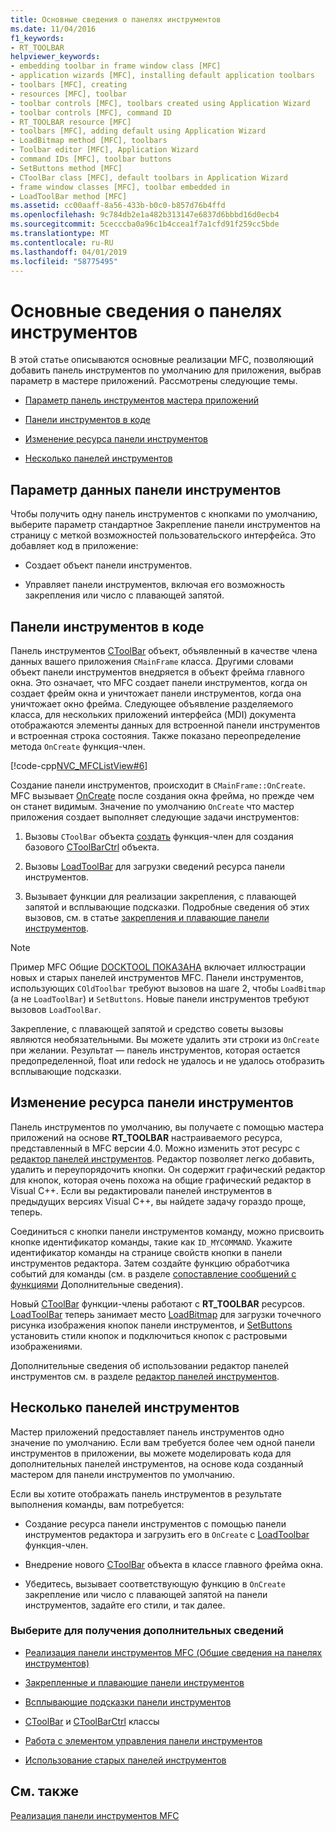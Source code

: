 ```yaml
---
title: Основные сведения о панелях инструментов
ms.date: 11/04/2016
f1_keywords:
- RT_TOOLBAR
helpviewer_keywords:
- embedding toolbar in frame window class [MFC]
- application wizards [MFC], installing default application toolbars
- toolbars [MFC], creating
- resources [MFC], toolbar
- toolbar controls [MFC], toolbars created using Application Wizard
- toolbar controls [MFC], command ID
- RT_TOOLBAR resource [MFC]
- toolbars [MFC], adding default using Application Wizard
- LoadBitmap method [MFC], toolbars
- Toolbar editor [MFC], Application Wizard
- command IDs [MFC], toolbar buttons
- SetButtons method [MFC]
- CToolBar class [MFC], default toolbars in Application Wizard
- frame window classes [MFC], toolbar embedded in
- LoadToolBar method [MFC]
ms.assetid: cc00aaff-8a56-433b-b0c0-b857d76b4ffd
ms.openlocfilehash: 9c784db2e1a482b313147e6837d6bbbd16d0ecb4
ms.sourcegitcommit: 5cecccba0a96c1b4ccea1f7a1cfd91f259cc5bde
ms.translationtype: MT
ms.contentlocale: ru-RU
ms.lasthandoff: 04/01/2019
ms.locfileid: "58775495"
---
```

# <a name="toolbar-fundamentals"></a>Основные сведения о панелях инструментов

В этой статье описываются основные реализации MFC, позволяющий добавить панель инструментов по умолчанию для приложения, выбрав параметр в мастере приложений. Рассмотрены следующие темы.

- [Параметр панель инструментов мастера приложений](#_core_the_appwizard_toolbar_option)

- [Панели инструментов в коде](#_core_the_toolbar_in_code)

- [Изменение ресурса панели инструментов](#_core_editing_the_toolbar_resource)

- [Несколько панелей инструментов](#_core_multiple_toolbars)

##  <a name="_core_the_appwizard_toolbar_option"></a> Параметр данных панели инструментов

Чтобы получить одну панель инструментов с кнопками по умолчанию, выберите параметр стандартное Закрепление панели инструментов на страницу с меткой возможностей пользовательского интерфейса. Это добавляет код в приложение:

- Создает объект панели инструментов.

- Управляет панели инструментов, включая его возможность закрепления или число с плавающей запятой.

##  <a name="_core_the_toolbar_in_code"></a> Панели инструментов в коде

Панель инструментов [CToolBar](../mfc/reference/ctoolbar-class.md) объект, объявленный в качестве члена данных вашего приложения `CMainFrame` класса. Другими словами объект панели инструментов внедряется в объект фрейма главного окна. Это означает, что MFC создает панели инструментов, когда он создает фрейм окна и уничтожает панели инструментов, когда она уничтожает окно фрейма. Следующее объявление разделяемого класса, для нескольких приложений интерфейса (MDI) документа отображаются элементы данных для встроенной панели инструментов и встроенная строка состояния. Также показано переопределение метода `OnCreate` функция-член.

[!code-cpp[NVC_MFCListView#6](../atl/reference/codesnippet/cpp/toolbar-fundamentals_1.h)]

Создание панели инструментов, происходит в `CMainFrame::OnCreate`. MFC вызывает [OnCreate](../mfc/reference/cwnd-class.md#oncreate) после создания окна фрейма, но прежде чем он станет видимым. Значение по умолчанию `OnCreate` что мастер приложения создает выполняет следующие задачи инструментов:

1. Вызовы `CToolBar` объекта [создать](../mfc/reference/ctoolbar-class.md#create) функция-член для создания базового [CToolBarCtrl](../mfc/reference/ctoolbarctrl-class.md) объекта.

1. Вызовы [LoadToolBar](../mfc/reference/ctoolbar-class.md#loadtoolbar) для загрузки сведений ресурса панели инструментов.

1. Вызывает функции для реализации закрепления, с плавающей запятой и всплывающие подсказки. Подробные сведения об этих вызовов, см. в статье [закрепления и плавающие панели инструментов](../mfc/docking-and-floating-toolbars.md).

> [!NOTE]
>  Пример MFC Общие [DOCKTOOL ПОКАЗАНА](../overview/visual-cpp-samples.md) включает иллюстрации новых и старых панелей инструментов MFC. Панели инструментов, использующих `COldToolbar` требуют вызовов на шаге 2, чтобы `LoadBitmap` (а не `LoadToolBar`) и `SetButtons`. Новые панели инструментов требуют вызовов `LoadToolBar`.

Закрепление, с плавающей запятой и средство советы вызовы являются необязательными. Вы можете удалить эти строки из `OnCreate` при желании. Результат — панель инструментов, которая остается предопределенной, float или redock не удалось и не удалось отобразить всплывающие подсказки.

##  <a name="_core_editing_the_toolbar_resource"></a> Изменение ресурса панели инструментов

Панель инструментов по умолчанию, вы получаете с помощью мастера приложений на основе **RT_TOOLBAR** настраиваемого ресурса, представленный в MFC версии 4.0. Можно изменить этот ресурс с [редактор панелей инструментов](../windows/toolbar-editor.md). Редактор позволяет легко добавить, удалить и переупорядочить кнопки. Он содержит графический редактор для кнопок, которая очень похожа на общие графический редактор в Visual C++. Если вы редактировали панелей инструментов в предыдущих версиях Visual C++, вы найдете задачу гораздо проще, теперь.

Соединиться с кнопки панели инструментов команду, можно присвоить кнопке идентификатор команды, такие как `ID_MYCOMMAND`. Укажите идентификатор команды на странице свойств кнопки в панели инструментов редактора. Затем создайте функцию обработчика событий для команды (см. в разделе [сопоставление сообщений с функциями](../mfc/reference/mapping-messages-to-functions.md) Дополнительные сведения).

Новый [CToolBar](../mfc/reference/ctoolbar-class.md) функции-члены работают с **RT_TOOLBAR** ресурсов. [LoadToolBar](../mfc/reference/ctoolbar-class.md#loadtoolbar) теперь занимает место [LoadBitmap](../mfc/reference/ctoolbar-class.md#loadbitmap) для загрузки точечного рисунка изображения кнопок панели инструментов, и [SetButtons](../mfc/reference/ctoolbar-class.md#setbuttons) установить стили кнопок и подключиться кнопок с растровыми изображениями.

Дополнительные сведения об использовании редактор панелей инструментов см. в разделе [редактор панелей инструментов](../windows/toolbar-editor.md).

##  <a name="_core_multiple_toolbars"></a> Несколько панелей инструментов

Мастер приложений предоставляет панель инструментов одно значение по умолчанию. Если вам требуется более чем одной панели инструментов в приложении, вы можете моделировать кода для дополнительных панелей инструментов, на основе кода созданный мастером для панели инструментов по умолчанию.

Если вы хотите отображать панель инструментов в результате выполнения команды, вам потребуется:

- Создание ресурса панели инструментов с помощью панели инструментов редактора и загрузить его в `OnCreate` с [LoadToolbar](../mfc/reference/ctoolbar-class.md#loadtoolbar) функция-член.

- Внедрение нового [CToolBar](../mfc/reference/ctoolbar-class.md) объекта в классе главного фрейма окна.

- Убедитесь, вызывает соответствующую функцию в `OnCreate` закрепление или число с плавающей запятой на панели инструментов, задайте его стили, и так далее.

### <a name="what-do-you-want-to-know-more-about"></a>Выберите для получения дополнительных сведений

- [Реализация панели инструментов MFC (Общие сведения на панелях инструментов)](../mfc/mfc-toolbar-implementation.md)

- [Закрепленные и плавающие панели инструментов](../mfc/docking-and-floating-toolbars.md)

- [Всплывающие подсказки панели инструментов](../mfc/toolbar-tool-tips.md)

- [CToolBar](../mfc/reference/ctoolbar-class.md) и [CToolBarCtrl](../mfc/reference/ctoolbarctrl-class.md) классы

- [Работа с элементом управления панели инструментов](../mfc/working-with-the-toolbar-control.md)

- [Использование старых панелей инструментов](../mfc/using-your-old-toolbars.md)

## <a name="see-also"></a>См. также

[Реализация панели инструментов MFC](../mfc/mfc-toolbar-implementation.md)
